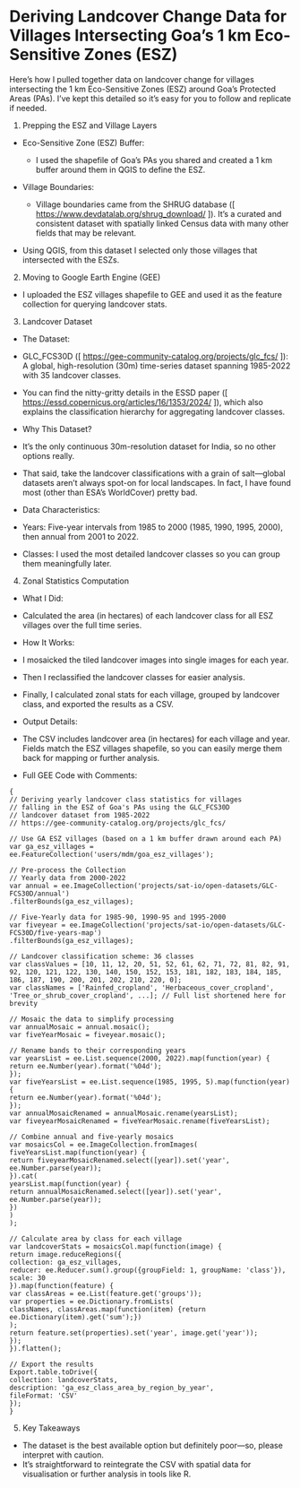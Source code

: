 # Deriving Landcover Change Data for Villages Intersecting Goa’s 1 km Eco-Sensitive Zones (ESZ)

<!--LTeX: enabled=false-->

Here’s how I pulled together data on landcover change for villages intersecting the 1 km Eco-Sensitive Zones (ESZ) around Goa’s Protected Areas (PAs). I’ve kept this detailed so it’s easy for you to follow and replicate if needed.

1. Prepping the ESZ and Village Layers

- Eco-Sensitive Zone (ESZ) Buffer:

  - I used the shapefile of Goa’s PAs you shared and created a 1 km buffer around them in QGIS to define the ESZ.

- Village Boundaries:

  - Village boundaries came from the SHRUG database ([ https://www.devdatalab.org/shrug_download/ ]). It’s a curated and consistent dataset with spatially linked Census data with many other fields that may be relevant.

- Using QGIS, from this dataset I selected only those villages that intersected with the ESZs.

2. Moving to Google Earth Engine (GEE)

- I uploaded the ESZ villages shapefile to GEE and used it as the feature collection for querying landcover stats.

3. Landcover Dataset

- The Dataset:

- GLC_FCS30D ([ https://gee-community-catalog.org/projects/glc_fcs/ ]): A global, high-resolution (30m) time-series dataset spanning 1985-2022 with 35 landcover classes.
- You can find the nitty-gritty details in the ESSD paper ([ https://essd.copernicus.org/articles/16/1353/2024/ ]), which also explains the classification hierarchy for aggregating landcover classes.

- Why This Dataset?

- It’s the only continuous 30m-resolution dataset for India, so no other options really.
- That said, take the landcover classifications with a grain of salt—global datasets aren’t always spot-on for local landscapes. In fact, I have found most (other than ESA’s WorldCover) pretty bad.

- Data Characteristics:

- Years: Five-year intervals from 1985 to 2000 (1985, 1990, 1995, 2000), then annual from 2001 to 2022.
- Classes: I used the most detailed landcover classes so you can group them meaningfully later.

4. Zonal Statistics Computation

- What I Did:

- Calculated the area (in hectares) of each landcover class for all ESZ villages over the full time series.

- How It Works:

- I mosaicked the tiled landcover images into single images for each year.
- Then I reclassified the landcover classes for easier analysis.
- Finally, I calculated zonal stats for each village, grouped by landcover class, and exported the results as a CSV.

- Output Details:

- The CSV includes landcover area (in hectares) for each village and year. Fields match the ESZ villages shapefile, so you can easily merge them back for mapping or further analysis.

- Full GEE Code with Comments:

```
{
// Deriving yearly landcover class statistics for villages
// falling in the ESZ of Goa's PAs using the GLC_FCS30D
// landcover dataset from 1985-2022
// https://gee-community-catalog.org/projects/glc_fcs/

// Use GA ESZ villages (based on a 1 km buffer drawn around each PA)
var ga_esz_villages = ee.FeatureCollection('users/mdm/goa_esz_villages');

// Pre-process the Collection
// Yearly data from 2000-2022
var annual = ee.ImageCollection('projects/sat-io/open-datasets/GLC-FCS30D/annual')
.filterBounds(ga_esz_villages);

// Five-Yearly data for 1985-90, 1990-95 and 1995-2000
var fiveyear = ee.ImageCollection('projects/sat-io/open-datasets/GLC-FCS30D/five-years-map')
.filterBounds(ga_esz_villages);

// Landcover classification scheme: 36 classes
var classValues = [10, 11, 12, 20, 51, 52, 61, 62, 71, 72, 81, 82, 91, 92, 120, 121, 122, 130, 140, 150, 152, 153, 181, 182, 183, 184, 185, 186, 187, 190, 200, 201, 202, 210, 220, 0];
var classNames = ['Rainfed_cropland', 'Herbaceous_cover_cropland', 'Tree_or_shrub_cover_cropland', ...]; // Full list shortened here for brevity

// Mosaic the data to simplify processing
var annualMosaic = annual.mosaic();
var fiveYearMosaic = fiveyear.mosaic();

// Rename bands to their corresponding years
var yearsList = ee.List.sequence(2000, 2022).map(function(year) {
return ee.Number(year).format('%04d');
});
var fiveYearsList = ee.List.sequence(1985, 1995, 5).map(function(year) {
return ee.Number(year).format('%04d');
});
var annualMosaicRenamed = annualMosaic.rename(yearsList);
var fiveyearMosaicRenamed = fiveYearMosaic.rename(fiveYearsList);

// Combine annual and five-yearly mosaics
var mosaicsCol = ee.ImageCollection.fromImages(
fiveYearsList.map(function(year) {
return fiveyearMosaicRenamed.select([year]).set('year', ee.Number.parse(year));
}).cat(
yearsList.map(function(year) {
return annualMosaicRenamed.select([year]).set('year', ee.Number.parse(year));
})
)
);

// Calculate area by class for each village
var landcoverStats = mosaicsCol.map(function(image) {
return image.reduceRegions({
collection: ga_esz_villages,
reducer: ee.Reducer.sum().group({groupField: 1, groupName: 'class'}),
scale: 30
}).map(function(feature) {
var classAreas = ee.List(feature.get('groups'));
var properties = ee.Dictionary.fromLists(
classNames, classAreas.map(function(item) {return ee.Dictionary(item).get('sum');})
);
return feature.set(properties).set('year', image.get('year'));
});
}).flatten();

// Export the results
Export.table.toDrive({
collection: landcoverStats,
description: 'ga_esz_class_area_by_region_by_year',
fileFormat: 'CSV'
});
}
```

5. Key Takeaways

- The dataset is the best available option but definitely poor—so, please interpret with caution.
- It’s straightforward to reintegrate the CSV with spatial data for visualisation or further analysis in tools like R.
